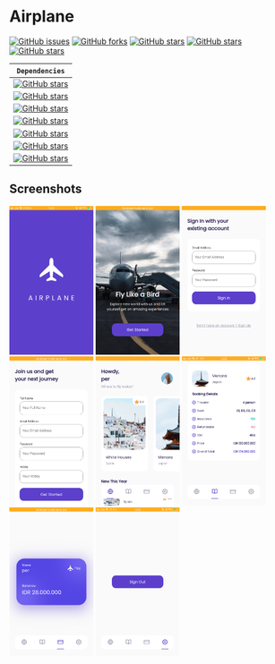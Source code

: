 # Airplane
[![GitHub issues](https://img.shields.io/github/issues/PLWEP/airplane?style=for-the-badge)](https://github.com/PLWEP/airplane/issues)
[![GitHub forks](https://img.shields.io/github/forks/PLWEP/airplane?style=for-the-badge)](https://github.com/PLWEP/airplane/network)
[![GitHub stars](https://img.shields.io/github/stars/PLWEP/airplane?style=for-the-badge)](https://github.com/PLWEP/airplane/stargazers)
[![GitHub stars](https://img.shields.io/badge/Flutter-v3.3.6-orange?style=for-the-badge)](https://github.com/PLWEP/airplane/)
[![GitHub stars](https://img.shields.io/badge/Dart-v2.18.2-orange?style=for-the-badge)](https://github.com/PLWEP/airplane/)

**`Dependencies`** |
|---|
|[![GitHub stars](https://img.shields.io/badge/Google_Font-v3.0.1-green?flat-square)](https://github.com/PLWEP/airplane/) |
[![GitHub stars](https://img.shields.io/badge/flutter_bloc-v8.1.1-green?flat-square)](https://github.com/PLWEP/airplane/) |
|[![GitHub stars](https://img.shields.io/badge/cloud_firestore-v4.0.2-green?flat-square)](https://github.com/PLWEP/airplane/)|
|[![GitHub stars](https://img.shields.io/badge/firebase_auth-v4.0.2-green?flat-square)](https://github.com/PLWEP/airplane/) |
|[![GitHub stars](https://img.shields.io/badge/firebase_core-v2.1.0-green?flat-square)](https://github.com/PLWEP/airplane/) |
|[![GitHub stars](https://img.shields.io/badge/equatable-v2.0.5-green?flat-square)](https://github.com/PLWEP/airplane/) |
|[![GitHub stars](https://img.shields.io/badge/intl-v0.17.0-green?flat-square)](https://github.com/PLWEP/airplane/) | 


## Screenshots
<div align="left">
<img src="documentation/1.png"  width="150px">
<img src="documentation/2.png"  width="150px">
<img src="documentation/3.png"  width="150px">
<img src="documentation/4.png"  width="150px">
<img src="documentation/5.png"  width="150px">
<img src="documentation/6.png"  width="150px">
<img src="documentation/7.png"  width="150px">
<img src="documentation/8.png"  width="150px">
</div>